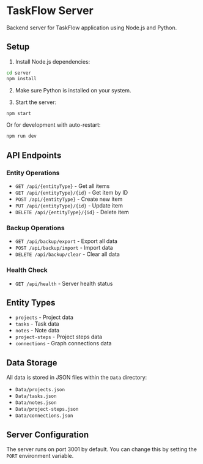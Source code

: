 
# TaskFlow Server

Backend server for TaskFlow application using Node.js and Python.

## Setup

1. Install Node.js dependencies:
```bash
cd server
npm install
```

2. Make sure Python is installed on your system.

3. Start the server:
```bash
npm start
```

Or for development with auto-restart:
```bash
npm run dev
```

## API Endpoints

### Entity Operations
- `GET /api/{entityType}` - Get all items
- `GET /api/{entityType}/{id}` - Get item by ID
- `POST /api/{entityType}` - Create new item
- `PUT /api/{entityType}/{id}` - Update item
- `DELETE /api/{entityType}/{id}` - Delete item

### Backup Operations
- `GET /api/backup/export` - Export all data
- `POST /api/backup/import` - Import data
- `DELETE /api/backup/clear` - Clear all data

### Health Check
- `GET /api/health` - Server health status

## Entity Types
- `projects` - Project data
- `tasks` - Task data
- `notes` - Note data
- `project-steps` - Project steps data
- `connections` - Graph connections data

## Data Storage
All data is stored in JSON files within the `Data` directory:
- `Data/projects.json`
- `Data/tasks.json`
- `Data/notes.json`
- `Data/project-steps.json`
- `Data/connections.json`

## Server Configuration
The server runs on port 3001 by default. You can change this by setting the `PORT` environment variable.

